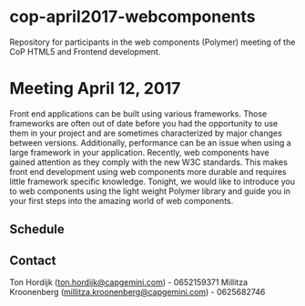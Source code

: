 # cop-april2017-webcomponents
Repository for participants in the web components (Polymer) meeting of the CoP HTML5 and Frontend development.

# Meeting April 12, 2017
Front end applications can be built using various frameworks. Those frameworks are often out of date before you had the opportunity to use them in your project and are sometimes characterized by major changes between versions. Additionally, performance can be an issue when using a large framework in your application. Recently, web components have gained attention as they comply with the new W3C standards. This makes front end development using web components more durable and requires little framework specific knowledge. Tonight, we would like to introduce you to web components using the light weight Polymer library and guide you in your first steps into the amazing world of web components.
## Schedule

## Contact
Ton Hordijk (ton.hordijk@capgemini.com) - 0652159371
Millitza Kroonenberg (millitza.kroonenberg@capgemini.com) - 0625682746
